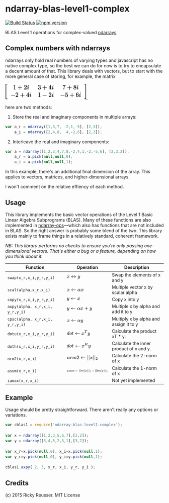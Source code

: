 # ndarray-blas-level1-complex

[![Build Status](https://travis-ci.org/scijs/ndarray-blas-level1-complex.svg?branch=master)](https://travis-ci.org/scijs/ndarray-blas-level1-complex) [![npm version](https://badge.fury.io/js/ndarray-blas-level1-complex.svg)](http://badge.fury.io/js/ndarray-blas-level1-complex)

BLAS Level 1 operations for complex-valued [ndarrays](https://github.com/scijs/ndarray)


## Complex numbers with ndarrays

ndarrays only hold real numbers of varying types and javascript has no native complex type, so the best we can do for now is to try to encapsulate a decent amount of that. This library deals with vectors, but to start with the more general case of storing, for example, the matrix

![sample matrix](/docs/images/sample-matrix.png),

here are two methods:

1. Store the real and imaginary components in multiple arrays:

```javascript
var a_r = ndarray([1,3,7, -2,1,-5], [2,3]),
    a_i = ndarray([2,4,8,  4,-2,6], [2,3]);
```

2. Interleave the real and imaginary components:

```javascript
var a = ndarray([1,2,3,4,7,8,-2,4,1,-2,-5,6], [2,3,2]),
    a_r = a.pick(null,null,0),
    a_i = a.pick(null,null,1);
```

In this example, there's an additional final dimension of the array. This applies to vectors, matrices, and higher-dimensional arrays.

I won't comment on the relative effiency of each method.


## Usage

This library implements the basic vector operations of the Level 1 Basic Linear Algebra Subprograms (BLAS). Many of these functions are also implemented in [ndarray-ops](https://github.com/scijs/ndarray-ops)—which also has functions that are not included in BLAS. So the right answer is probably some blend of the two. This library exists mainly to frame things in a relatively standard, coherent framework.

*NB: This library performs no checks to ensure you're only passing one-dimensional vectors. That's either a bug or a feature, depending on how you think about it.*

| Function | Operation | Description |
| -------- | --------- | ----------- |
| `swap(x_r,x_i,y_r,y_i)` | ![swap](/docs/images/swap.png) | Swap the elements of x and y |
| `scal(alpha,x_r,x_i)` | ![scal](/docs/images/scal.png) | Multiple vector x by scalar alpha |
| `copy(x_r,x_i,y_r,y_i)` | ![copy](/docs/images/copy.png) | Copy x into y |
| `axpy(alpha, x_r,x_i, y_r,y_i)` | ![axpy](/docs/images/axpy.png) | Multiple x by alpha and add it to y |
| `cpsc(alpha, x_r,x_i, y_r,y_i)` | ![cpsc](/docs/images/cpsc.png) | Multiply x by alpha and assign it to y |
| `dotu(x_r,x_i,y_r,y_i)` | ![dot](/docs/images/dotu.png) | Calculate the product xT * y. |
| `doth(x_r,x_i,y_r,y_i)` | ![dot](/docs/images/doth.png) | Calculate the inner product of x and y. |
| `nrm2(x_r,x_i)` | ![nrm2](/docs/images/nrm2.png) | Calculate the 2-norm of x |
| `asum(x_r,x_i)` | ![asum](/docs/images/asum.png) | Calculate the 1-norm of x |
| `iamax(x_r,x_i)` |  | Not yet implemented |


## Example

Usage should be pretty straightforward. There aren't really any options or variations.

```javascript
var cblas1 = require('ndarray-blas-level1-complex');

var x = ndarray([1,2,3,5,6,7],[3,2]);
var y = ndarray([3,4,5,2,3,1],[3,2]);

var x_r=x.pick(null,0), x_i=x.pick(null,1);
var y_r=y.pick(null,0), y_i=y.pick(null,1);

cblas1.axpy( 2, 3, x_r, x_i, y_r, y_i );
```


## Credits
(c) 2015 Ricky Reusser. MIT License
